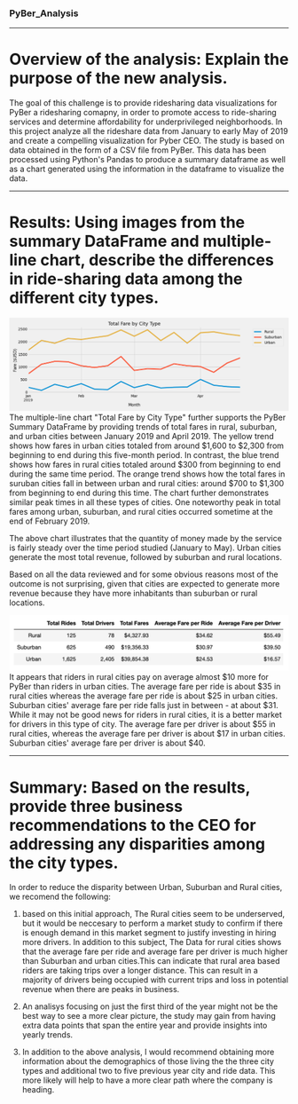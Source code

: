 ### PyBer_Analysis

---

# Overview of the analysis: Explain the purpose of the new analysis.

The goal of this challenge is to provide ridesharing data visualizations for PyBer a ridesharing comapny, in order to promote access to ride-sharing services and determine affordability for underprivileged neighborhoods. In this project analyze all the rideshare data from January to early May of 2019 and create a compelling visualization for Pyber CEO.
The study is based on data obtained in the form of a CSV file from PyBer. This data has been processed using Python's Pandas to produce a summary dataframe as well as a chart generated using the information in the dataframe to visualize the data.

---

# Results: Using images from the summary DataFrame and multiple-line chart, describe the differences in ride-sharing data among the different city types.


![alt text](https://github.com/salvamike/PyBer_Analysis/blob/main/analysis/PyBer_fare_summary.png)
The multiple-line chart "Total Fare by City Type" further supports the PyBer Summary DataFrame by providing trends of total fares in rural, suburban, and urban cities between January 2019 and April 2019. The yellow trend shows how fares in urban cities totaled from around $1,600 to $2,300 from beginning to end during this five-month period. In contrast, the blue trend shows how fares in rural cities totaled around $300 from beginning to end during the same time period. The orange trend shows how the total fares in suruban cities fall in between urban and rural cities: around $700 to $1,300 from beginning to end during this time. The chart further demonstrates similar peak times in all these types of cities. One noteworthy peak in total fares among urban, suburban, and rural cities occurred sometime at the end of February 2019.

The above chart illustrates that the quantity of money made by the service is fairly steady over the time period studied (January to May). Urban cities generate the most total revenue, followed by suburban and rural locations. 

Based on all the data reviewed and for some obvious reasons most of the outcome is not surprising, given that cities are expected to generate more revenue because they have more inhabitants than suburban or rural locations.


![alt text](https://github.com/salvamike/PyBer_Analysis/blob/main/analysis/PyBerSummaryDF.png)
It appears that riders in rural cities pay on average almost $10 more for PyBer than riders in urban cities. The average fare per ride is about $35 in rural cities whereas the average fare per ride is about $25 in urban cities. Suburban cities' average fare per ride falls just in between - at about $31. While it may not be good news for riders in rural cities, it is a better market for drivers in this type of city. The average fare per driver is about $55 in rural cities, whereas the average fare per driver is about $17 in urban cities. Suburban cities' average fare per driver is about $40.

---

# Summary: Based on the results, provide three business recommendations to the CEO for addressing any disparities among the city types.

In order to reduce the disparity between Urban, Suburban and Rural cities, we recomend the following:

1. based on this initial approach, The Rural cities seem to be underserved, but it would be neccesary to perform a market study to confirm if there is enough demand in this market segment to justify investing in hiring more drivers. In addition to this subject, The Data for rural cities shows that the average fare per ride and average fare per driver is much higher than Suburban and urban cities.This can indicate that rural area based riders are taking trips over a longer distance. This can result in a majority of drivers being occupied with current trips and loss in potential revenue when there are peaks in business.

2. An analisys focusing on just the first third of the year might not be the best way to see a more clear picture, the study may gain from having extra data points that span the entire year and provide insights into yearly trends.

3. In addition to the above analysis, I would recommend obtaining more information about the demographics of those living the the three city types and additional two to five previous year city and ride data. This more likely will help to have a more clear path where the company is heading.
